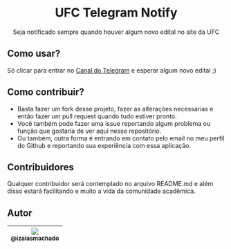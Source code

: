 <h1 align="center">UFC Telegram Notify</h1>
<p align="center">
  Seja notificado sempre quando houver algum novo edital no site da UFC
</p>

## Como usar?
Só clicar para entrar no [Canal do Telegram](https://t.me/editais_ufc) e esperar algum novo edital ;)

## Como contribuir?
 - Basta fazer um fork desse projeto, fazer as alterações necessárias e então fazer um pull request quando tudo estiver pronto.
 - Você também pode fazer uma issue reportando algum problema ou função que gostaria de ver aqui nesse repositório.
 - Ou também, outra forma é entrando em contato pelo email no meu perfil do Github e reportando sua experiência com essa aplicação.

## Contribuidores
Qualquer contribuidor será contemplado no arquivo README.md e além disso estará facilitando e muito a vida da comunidade acadêmica.

## Autor

| [<img src="https://avatars1.githubusercontent.com/u/47287096?s=115&u=90cfa870096b9740b7396f9bbe4c34f1a7007055&v=4"><br><sub>@izaiasmachado</sub>](https://github.com/izaiasmachado) |
| :---: |
